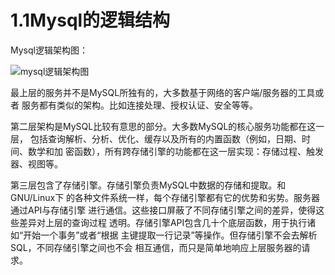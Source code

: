# 1.1Mysql的逻辑结构

Mysql逻辑架构图：

![mysql逻辑架构图](C:\Users\Administrator\Pictures\高性能mysql\mysql服务器逻辑架构图.png)

最上层的服务并不是MySQL所独有的，大多数基于网络的客户端/服务器的工具或者
服务都有类似的架构。比如连接处理、授权认证、安全等等。

第二层架构是MySQL比较有意思的部分。大多数MySQL的核心服务功能都在这一层，
包括查询解析、分析、优化、缓存以及所有的内置函数（例如，日期、时间、数学和加
密函数），所有跨存储引擎的功能都在这一层实现：存储过程、触发器、视图等。

第三层包含了存储引擎。存储引擎负责MySQL中数据的存储和提取。和GNU/Linux下
的各种文件系统一样，每个存储引擎都有它的优势和劣势。服务器通过API与存储引擎
进行通信。这些接口屏蔽了不同存储引擎之间的差异，使得这些差异对上层的查询过程
透明。存储引擎API包含几十个底层函数，用于执行诸如“开始一个事务”或者“根据
主键提取一行记录”等操作。但存储引擎不会去解析SQL，不同存储引擎之间也不会
相互通信，而只是简单地响应上层服务器的请求。


